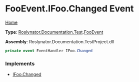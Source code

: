 # FooEvent\.IFoo\.Changed Event

[Home](../../../../../README.md)

**Type**: [Roslynator.Documentation.Test](../../README.md)\.[FooEvent](../README.md)

**Assembly**: Roslynator\.Documentation\.TestProject\.dll

```csharp
private event EventHandler IFoo.Changed
```

### Implements

* [IFoo.Changed](../../IFoo/Changed/README.md)
